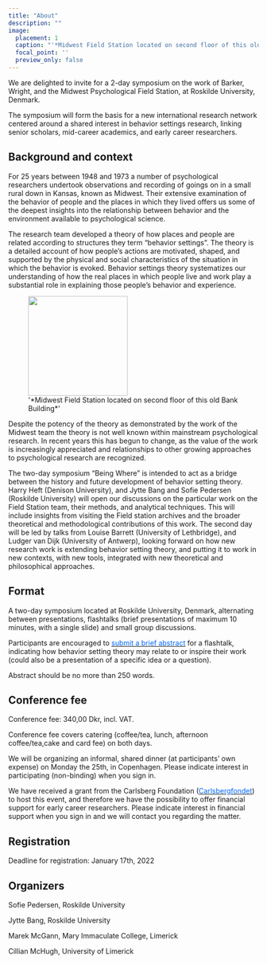 ```yaml
---
title: "About"
description: ""
image:
  placement: 1
  caption: "'*Midwest Field Station located on second floor of this old Bank Building*'"
  focal_point: ''
  preview_only: false
---
```


We are delighted to invite for a 2-day symposium on the work of Barker, Wright, and the Midwest Psychological Field Station, at Roskilde University, Denmark.

The symposium will form the basis for a new international research network centered around a shared interest in behavior settings research, linking senior scholars, mid-career academics, and early career researchers.

## Background and context

For 25 years between 1948 and 1973 a number of psychological researchers undertook observations and recording of goings on in a small rural down in Kansas, known as Midwest. Their extensive examination of the behavior of people and the places in which they lived offers us some of the deepest insights into the relationship between behavior and the environment available to psychological science.

The research team developed a theory of how places and people are related according to structures they term “behavior settings”. The theory is a detailed account of how people’s actions are motivated, shaped, and supported by the physical and social characteristics of the situation in which the behavior is evoked. Behavior settings theory systematizes our understanding of how the real places in which people live and work play a substantial role in explaining those people’s behavior and experience.

 <figure>
  <img src = "/img/the_bank2.png", height = "200">
  <figcaption>'*Midwest Field Station located on second floor of this old Bank Building*'</figcaption>
</figure> 

Despite the potency of the theory as demonstrated by the work of the Midwest team the theory is not well known within mainstream psychological research. In recent years this has begun to change, as the value of the work is increasingly appreciated and relationships to other growing approaches to psychological research are recognized. 

The two-day symposium “Being Where” is intended to act as a bridge between the history and future development of behavior setting theory. Harry Heft (Denison University), and Jytte Bang and Sofie Pedersen (Roskilde University) will open our discussions on the particular work on the Field Station team, their methods, and analytical techniques. This will include insights from visiting the Field station archives and the broader theoretical and methodological contributions of this work.  The second day will be led by talks from Louise Barrett (University of Lethbridge), and Ludger van Dijk (University of Antwerp), looking forward on how new research work is extending behavior setting theory, and putting it to work in new contexts, with new tools, integrated with new theoretical and philosophical approaches.


## Format

A two-day symposium located at Roskilde University, Denmark, alternating between presentations, flashtalks (brief presentations of maximum 10 minutes, with a single slide) and small group discussions. 

Participants are encouraged to [<font color = "#0066ff">submit a brief abstract</font>](https://being-where.netlify.app/call/) for a flashtalk, indicating how behavior setting theory may relate to or inspire their work (could also be a presentation of a specific idea or a question).

Abstract should be no more than 250 words.

## Conference fee

Conference fee: 340,00 Dkr, incl. VAT.

Conference fee covers catering (coffee/tea, lunch, afternoon coffee/tea,cake and card fee) on both days. 

We will be organizing an informal, shared dinner (at participants’ own expense) on Monday the 25th, in Copenhagen. Please indicate interest in participating (non-binding) when you sign in. 

We have received a grant from the Carlsberg Foundation ([<font color = "#0066ff">Carlsbergfondet</font>](https://www.carlsbergfondet.dk/da)) to host this event, and therefore we have the possibility to offer financial support for early career researchers. Please indicate interest in financial support when you sign in and we will contact you regarding the matter.

## Registration

Deadline for registration: January 17th, 2022

## Organizers

Sofie Pedersen, Roskilde University

Jytte Bang, Roskilde University

Marek McGann, Mary Immaculate College, Limerick

Cillian McHugh, University of Limerick
